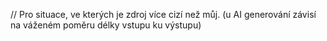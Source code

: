 // Pro situace, ve kterých je zdroj více cizí než můj. (u AI generování závisí na váženém poměru délky vstupu ku výstupu)